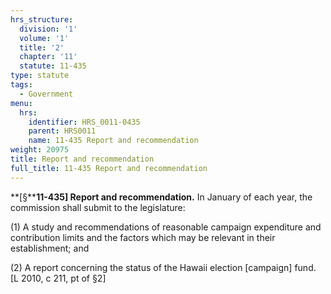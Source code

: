 ```yaml
---
hrs_structure:
  division: '1'
  volume: '1'
  title: '2'
  chapter: '11'
  statute: 11-435
type: statute
tags:
  - Government
menu:
  hrs:
    identifier: HRS_0011-0435
    parent: HRS0011
    name: 11-435 Report and recommendation
weight: 20975
title: Report and recommendation
full_title: 11-435 Report and recommendation
---
```

**[§****11-435] Report and recommendation.** In January of each year, the commission shall submit to the legislature:

(1) A study and recommendations of reasonable campaign expenditure and contribution limits and the factors which may be relevant in their establishment; and

(2) A report concerning the status of the Hawaii election [campaign] fund. [L 2010, c 211, pt of §2]